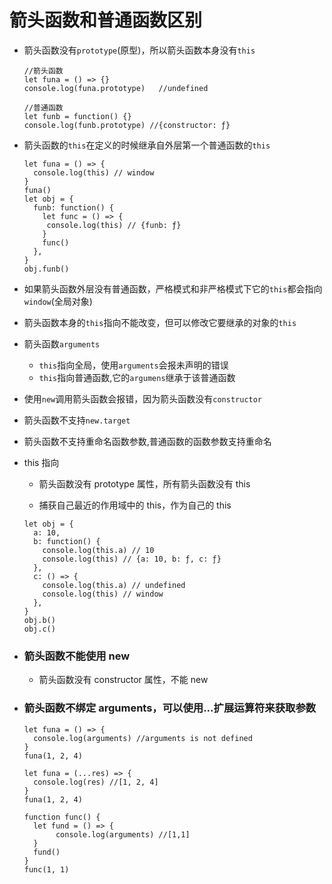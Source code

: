# 箭头函数和普通函数区别

- 箭头函数没有`prototype`(原型)，所以箭头函数本身没有`this`

  ```
  //箭头函数
  let funa = () => {}
  console.log(funa.prototype)	//undefined

  //普通函数
  let funb = function() {}
  console.log(funb.prototype) //{constructor: ƒ}
  ```

- 箭头函数的`this`在定义的时候继承自外层第一个普通函数的`this`

  ```
  let funa = () => {
  	console.log(this) // window
  }
  funa()
  let obj = {
    funb: function() {
      let func = () => {
       console.log(this) // {funb: ƒ}
      }
      func()
  	},
  }
  obj.funb()
  ```

* 如果箭头函数外层没有普通函数，严格模式和非严格模式下它的`this`都会指向`window`(全局对象)

* 箭头函数本身的`this`指向不能改变，但可以修改它要继承的对象的`this`

* 箭头函数`arguments`

  - `this`指向全局，使用`arguments`会报未声明的错误
  - `this`指向普通函数,它的`argumens`继承于该普通函数

* 使用`new`调用箭头函数会报错，因为箭头函数没有`constructor`

* 箭头函数不支持`new.target`

* 箭头函数不支持重命名函数参数,普通函数的函数参数支持重命名

- this 指向

  - 箭头函数没有 prototype 属性，所有箭头函数没有 this

  - 捕获自己最近的作用域中的 this，作为自己的 this

  ```
  let obj = {
    a: 10,
    b: function() {
      console.log(this.a) // 10
      console.log(this) // {a: 10, b: ƒ, c: ƒ}
    },
    c: () => {
      console.log(this.a) // undefined
      console.log(this) // window
    },
  }
  obj.b()
  obj.c()
  ```

* ### 箭头函数不能使用 new

  - 箭头函数没有 constructor 属性，不能 new

* ### 箭头函数不绑定 arguments，可以使用...扩展运算符来获取参数

  ```
  let funa = () => {
  	console.log(arguments) //arguments is not defined
  }
  funa(1, 2, 4)

  let funa = (...res) => {
  	console.log(res) //[1, 2, 4]
  }
  funa(1, 2, 4)

  function func() {
    let fund = () => {
   		 console.log(arguments) //[1,1]
    }
    fund()
  }
  func(1, 1)
  ```
